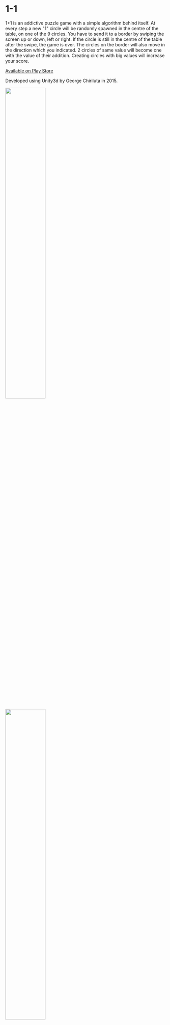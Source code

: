 # 1-1
<p> 1+1 is an addictive puzzle game with a simple algorithm behind itself. 
At every step a new "1" circle will be randomly spawned in the centre of the table, on one of the 9 circles. 
You have to send it to a border by swiping the screen up or down, left or right. 
If the circle is still in the centre of the table after the swipe, the game is over. 
The circles on the border will also move in the direction which you indicated.
2 circles of same value will become one with the value of their addition. 
Creating circles with big values will increase your score. </p>

<p> <a href="https://play.google.com/store/apps/details?id=com.QGEntertainment.oneplusone&hl=en_GB"> Available on Play Store </a> </p>
<p> Developed using Unity3d by George Chiriluta in 2015. </p>

<img width="50%" src="https://lh3.googleusercontent.com/DVQC3SBMlnyasYE0bj0GfwHxLaye0fSVtmIQTdU4CzPHLJT0DivHKaYfSmCN6gcTnIPV=h900-rw"/>
<img width="50%" src="https://lh3.googleusercontent.com/KujHlPjGkzI7oO_4nQO8TI-g25Uhae4pJCcBJ2CsVMLJ7TYmnob2rPC94cGOJ0H-3vNy=h900-rw"/>

